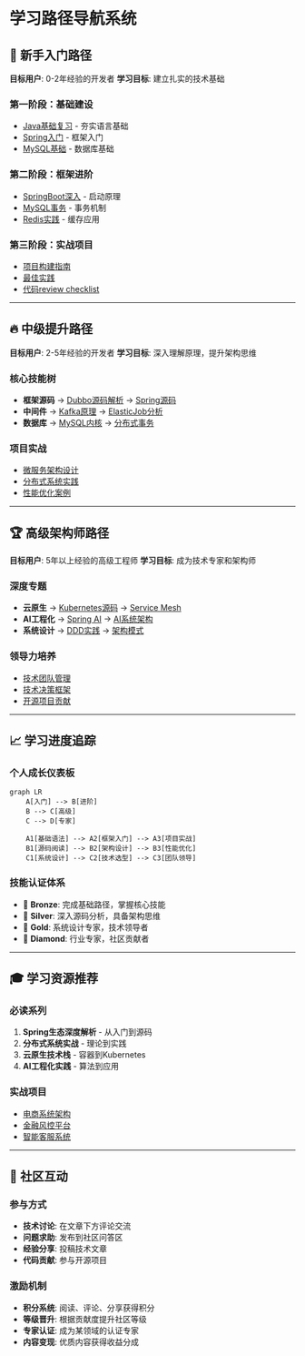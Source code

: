 # 学习路径导航系统

## 🎯 新手入门路径
**目标用户**: 0-2年经验的开发者
**学习目标**: 建立扎实的技术基础

### 第一阶段：基础建设
- [Java基础复习](/zh/chapter_jdk/) - 夯实语言基础
- [Spring入门](/zh/chapter_springboot/1-sample.md) - 框架入门
- [MySQL基础](/zh/chapter_mysql/1-transaction-concept.md) - 数据库基础

### 第二阶段：框架进阶
- [SpringBoot深入](/zh/chapter_springboot/3-run.md) - 启动原理
- [MySQL事务](/zh/chapter_mysql/7-transaction.md) - 事务机制
- [Redis实践](/zh/chapter_post/clickhouse.md) - 缓存应用

### 第三阶段：实战项目
- [项目构建指南](/zh/learning_paths/project-guide.md)
- [最佳实践](/zh/learning_paths/best-practices.md)
- [代码review checklist](/zh/learning_paths/code-review.md)

---

## 🔥 中级提升路径
**目标用户**: 2-5年经验的开发者
**学习目标**: 深入理解原理，提升架构思维

### 核心技能树
- **框架源码** → [Dubbo源码解析](/zh/chapter_dubbo/) → [Spring源码](/zh/chapter_springboot/)
- **中间件** → [Kafka原理](/zh/chapter_kafka/) → [ElasticJob分析](/zh/chapter_elasticjob/)
- **数据库** → [MySQL内核](/zh/chapter_mysql/) → [分布式事务](/zh/chapter_mysql/10-distransaction.md)

### 项目实战
- [微服务架构设计](/zh/architecture/microservices.md)
- [分布式系统实践](/zh/architecture/distributed.md)
- [性能优化案例](/zh/architecture/performance.md)

---

## 🏆 高级架构师路径
**目标用户**: 5年以上经验的高级工程师
**学习目标**: 成为技术专家和架构师

### 深度专题
- **云原生** → [Kubernetes源码](/zh/chapter_kubernetes/) → [Service Mesh](/zh/chapter_post/prometheus.md)
- **AI工程化** → [Spring AI](/zh/chapter_spring_ai/) → [AI系统架构](/zh/chapter_ai/)
- **系统设计** → [DDD实践](/zh/chapter_ddd/) → [架构模式](/zh/architecture/patterns.md)

### 领导力培养
- [技术团队管理](/zh/leadership/team-management.md)
- [技术决策框架](/zh/leadership/decision-framework.md)
- [开源项目贡献](/zh/contribute/open-source.md)

---

## 📈 学习进度追踪

### 个人成长仪表板
```mermaid
graph LR
    A[入门] --> B[进阶]
    B --> C[高级]
    C --> D[专家]
    
    A1[基础语法] --> A2[框架入门] --> A3[项目实战]
    B1[源码阅读] --> B2[架构设计] --> B3[性能优化]
    C1[系统设计] --> C2[技术选型] --> C3[团队领导]
```

### 技能认证体系
- 🥉 **Bronze**: 完成基础路径，掌握核心技能
- 🥈 **Silver**: 深入源码分析，具备架构思维
- 🥇 **Gold**: 系统设计专家，技术领导者
- 💎 **Diamond**: 行业专家，社区贡献者

---

## 🎓 学习资源推荐

### 必读系列
1. **Spring生态深度解析** - 从入门到源码
2. **分布式系统实战** - 理论到实践
3. **云原生技术栈** - 容器到Kubernetes
4. **AI工程化实践** - 算法到应用

### 实战项目
- [电商系统架构](/zh/projects/ecommerce.md)
- [金融风控平台](/zh/projects/risk-control.md)
- [智能客服系统](/zh/projects/ai-service.md)

---

## 🤝 社区互动

### 参与方式
- **技术讨论**: 在文章下方评论交流
- **问题求助**: 发布到社区问答区
- **经验分享**: 投稿技术文章
- **代码贡献**: 参与开源项目

### 激励机制
- **积分系统**: 阅读、评论、分享获得积分
- **等级晋升**: 根据贡献度提升社区等级
- **专家认证**: 成为某领域的认证专家
- **内容变现**: 优质内容获得收益分成
